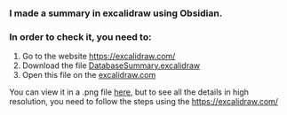 ### I made a summary in excalidraw using Obsidian.

### In order to check it, you need to:

  1) Go to the website https://excalidraw.com/
  2) Download the file [DatabaseSummary.excalidraw](https://github.com/NJrslv/Distributed-and-Database-Systems/blob/main/CMU-Summary/%20DatabaseSummary.excalidraw)
  3) Open this file on the [excalidraw.com](https://excalidraw.com/)

You can view it in a .png file [here](https://github.com/NJrslv/Distributed-and-Database-Systems/blob/main/CMU-Summary/SummaryPreview.png), but to see all the details in high resolution, you need to follow the steps using the https://excalidraw.com/
